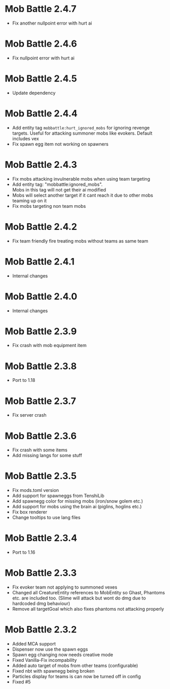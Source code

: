 Mob Battle 2.4.7
================
- Fix another nullpoint error with hurt ai

Mob Battle 2.4.6
================
- Fix nullpoint error with hurt ai

Mob Battle 2.4.5
================
- Update dependency

Mob Battle 2.4.4
================
- Add entity tag `mobbattle:hurt_ignored_mobs` for ignoring revenge targets. Useful for attacking 
  summoner mobs like evokers. Default includes vex
- Fix spawn egg item not working on spawners

Mob Battle 2.4.3
================
- Fix mobs attacking invulnerable mobs when using team targeting
- Add entity tag: "mobbattle:ignored_mobs".  
  Mobs in this tag will not get their ai modified
- Mobs will select another target if it cant reach it due to other mobs teaming up on it
- Fix mobs targeting non team mobs

Mob Battle 2.4.2
================
- Fix team friendly fire treating mobs without teams as same team

Mob Battle 2.4.1
================
- Internal changes

Mob Battle 2.4.0
================
- Internal changes

Mob Battle 2.3.9
================
- Fix crash with mob equipment item

Mob Battle 2.3.8
================
- Port to 1.18

Mob Battle 2.3.7
================
- Fix server crash

Mob Battle 2.3.6
================
- Fix crash with some items
- Add missing langs for some stuff

Mob Battle 2.3.5
================
- Fix mods.toml version
- Add support for spawneggs from TenshiLib
- Add spawnegg color for missing mobs (iron/snow golem etc.)
- Add support for mobs using the brain ai (piglins, hoglins etc.)
- Fix box renderer
- Change tooltips to use lang files

Mob Battle 2.3.4
================
- Port to 1.16

Mob Battle 2.3.3
================
- Fix evoker team not applying to summoned vexes
- Changed all CreatureEntity references to MobEntity so Ghast, Phantoms etc. are included too. (Slime will attack but wont do dmg due to hardcoded dmg behaviour)
- Remove all targetGoal which also fixes phantoms not attacking properly

Mob Battle 2.3.2
================

- Added MCA support
- Dispenser now use the spawn eggs
- Spawn egg changing now needs creative mode
- Fixed Vanilla-Fix incompability
- Added auto target of mobs from other teams (configurable)
- Fixed nbt with spawnegg being broken
- Particles display for teams is can now be turned off in config
- Fixed #5
